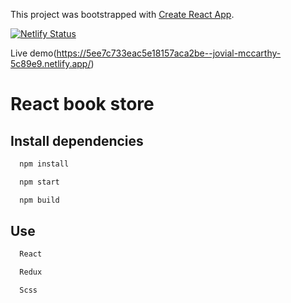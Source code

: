 This project was bootstrapped with [Create React App](https://github.com/facebook/create-react-app).

[![Netlify Status](https://api.netlify.com/api/v1/badges/473794bc-8bb7-461a-944c-1c05b0b4385d/deploy-status)](https://app.netlify.com/sites/jovial-mccarthy-5c89e9/deploys)

Live demo(https://5ee7c733eac5e18157aca2be--jovial-mccarthy-5c89e9.netlify.app/)

# React book store

## Install dependencies
```bash
  npm install

  npm start

  npm build
```

## Use
```bash
  React

  Redux

  Scss
```